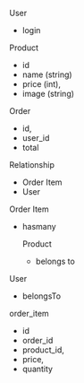 User 
- login

Product
- id
- name (string)
- price (int),
- image (string)


Order
- id,
- user_id
- total

Relationship
- Order Item
- User

Order Item 
- hasmany
  
  Product

  - belongs to

User
- belongsTo


order_item
- id
- order_id
- product_id,
- price, 
- quantity


